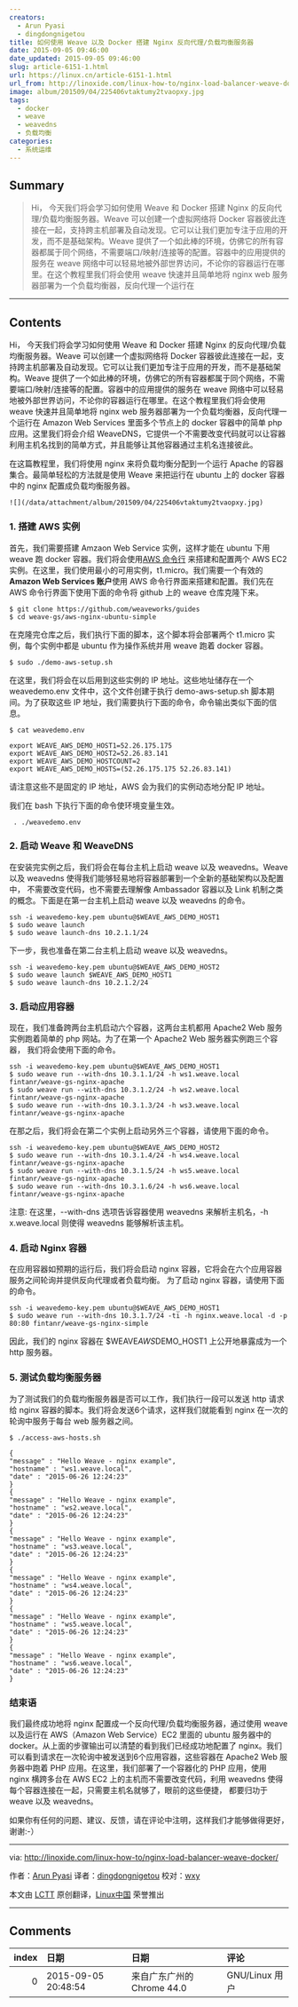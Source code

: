 ```yaml
---
creators:
  - Arun Pyasi
  - dingdongnigetou
title: 如何使用 Weave 以及 Docker 搭建 Nginx 反向代理/负载均衡服务器
date: 2015-09-05 09:46:00
date_updated: 2015-09-05 09:46:00
slug: article-6151-1.html
url: https://linux.cn/article-6151-1.html
url_from: http://linoxide.com/linux-how-to/nginx-load-balancer-weave-docker/
image: album/201509/04/225406vtaktumy2tvaopxy.jpg
tags:
  - docker
  - weave
  - weavedns
  - 负载均衡
categories:
  - 系统运维
---
```


## Summary

> Hi， 今天我们将会学习如何使用 Weave 和 Docker 搭建 Nginx 的反向代理/负载均衡服务器。Weave 可以创建一个虚拟网络将 Docker 容器彼此连接在一起，支持跨主机部署及自动发现。它可以让我们更加专注于应用的开发，而不是基础架构。Weave 提供了一个如此棒的环境，仿佛它的所有容器都属于同个网络，不需要端口/映射/连接等的配置。容器中的应用提供的服务在 weave 网络中可以轻易地被外部世界访问，不论你的容器运行在哪里。在这个教程里我们将会使用 weave 快速并且简单地将 nginx web 服务器部署为一个负载均衡器，反向代理一个运行在

***

<!-- more -->

## Contents

Hi， 今天我们将会学习如何使用 Weave 和 Docker 搭建 Nginx 的反向代理/负载均衡服务器。Weave 可以创建一个虚拟网络将 Docker 容器彼此连接在一起，支持跨主机部署及自动发现。它可以让我们更加专注于应用的开发，而不是基础架构。Weave 提供了一个如此棒的环境，仿佛它的所有容器都属于同个网络，不需要端口/映射/连接等的配置。容器中的应用提供的服务在 weave 网络中可以轻易地被外部世界访问，不论你的容器运行在哪里。在这个教程里我们将会使用 weave 快速并且简单地将 nginx web 服务器部署为一个负载均衡器，反向代理一个运行在 Amazon Web Services 里面多个节点上的 docker 容器中的简单 php 应用。这里我们将会介绍 WeaveDNS，它提供一个不需要改变代码就可以让容器利用主机名找到的简单方式，并且能够让其他容器通过主机名连接彼此。

在这篇教程里，我们将使用 nginx 来将负载均衡分配到一个运行 Apache 的容器集合。最简单轻松的方法就是使用 Weave 来把运行在 ubuntu 上的 docker 容器中的 nginx 配置成负载均衡服务器。

`![](/data/attachment/album/201509/04/225406vtaktumy2tvaopxy.jpg)`

### 1. 搭建 AWS 实例

首先，我们需要搭建 Amzaon Web Service 实例，这样才能在 ubuntu 下用 weave 跑 docker 容器。我们将会使用[AWS 命令行](http://console.aws.amazon.com/) 来搭建和配置两个 AWS EC2 实例。在这里，我们使用最小的可用实例，t1.micro。我们需要一个有效的**Amazon Web Services 账户**使用 AWS 命令行界面来搭建和配置。我们先在 AWS 命令行界面下使用下面的命令将 github 上的 weave 仓库克隆下来。

```shell
$ git clone https://github.com/weaveworks/guides
$ cd weave-gs/aws-nginx-ubuntu-simple
```

在克隆完仓库之后，我们执行下面的脚本，这个脚本将会部署两个 t1.micro 实例，每个实例中都是 ubuntu 作为操作系统并用 weave 跑着 docker 容器。

```shell
$ sudo ./demo-aws-setup.sh
```

在这里，我们将会在以后用到这些实例的 IP 地址。这些地址储存在一个 weavedemo.env 文件中，这个文件创建于执行 demo-aws-setup.sh 脚本期间。为了获取这些 IP 地址，我们需要执行下面的命令，命令输出类似下面的信息。

```shell
$ cat weavedemo.env

export WEAVE_AWS_DEMO_HOST1=52.26.175.175
export WEAVE_AWS_DEMO_HOST2=52.26.83.141
export WEAVE_AWS_DEMO_HOSTCOUNT=2
export WEAVE_AWS_DEMO_HOSTS=(52.26.175.175 52.26.83.141)
```

请注意这些不是固定的 IP 地址，AWS 会为我们的实例动态地分配 IP 地址。

我们在 bash 下执行下面的命令使环境变量生效。

```shell
 . ./weavedemo.env
```

### 2. 启动 Weave 和 WeaveDNS

在安装完实例之后，我们将会在每台主机上启动 weave 以及 weavedns。Weave 以及 weavedns 使得我们能够轻易地将容器部署到一个全新的基础架构以及配置中， 不需要改变代码，也不需要去理解像 Ambassador 容器以及 Link 机制之类的概念。下面是在第一台主机上启动 weave 以及 weavedns 的命令。

```shell
ssh -i weavedemo-key.pem ubuntu@$WEAVE_AWS_DEMO_HOST1
$ sudo weave launch
$ sudo weave launch-dns 10.2.1.1/24
```

下一步，我也准备在第二台主机上启动 weave 以及 weavedns。

```shell
ssh -i weavedemo-key.pem ubuntu@$WEAVE_AWS_DEMO_HOST2
$ sudo weave launch $WEAVE_AWS_DEMO_HOST1
$ sudo weave launch-dns 10.2.1.2/24
```

### 3. 启动应用容器

现在，我们准备跨两台主机启动六个容器，这两台主机都用 Apache2 Web 服务实例跑着简单的 php 网站。为了在第一个 Apache2 Web 服务器实例跑三个容器， 我们将会使用下面的命令。

```shell
ssh -i weavedemo-key.pem ubuntu@$WEAVE_AWS_DEMO_HOST1
$ sudo weave run --with-dns 10.3.1.1/24 -h ws1.weave.local fintanr/weave-gs-nginx-apache
$ sudo weave run --with-dns 10.3.1.2/24 -h ws2.weave.local fintanr/weave-gs-nginx-apache
$ sudo weave run --with-dns 10.3.1.3/24 -h ws3.weave.local fintanr/weave-gs-nginx-apache
```

在那之后，我们将会在第二个实例上启动另外三个容器，请使用下面的命令。

```shell
ssh -i weavedemo-key.pem ubuntu@$WEAVE_AWS_DEMO_HOST2
$ sudo weave run --with-dns 10.3.1.4/24 -h ws4.weave.local fintanr/weave-gs-nginx-apache
$ sudo weave run --with-dns 10.3.1.5/24 -h ws5.weave.local fintanr/weave-gs-nginx-apache
$ sudo weave run --with-dns 10.3.1.6/24 -h ws6.weave.local fintanr/weave-gs-nginx-apache
```

注意: 在这里，--with-dns 选项告诉容器使用 weavedns 来解析主机名，-h x.weave.local 则使得 weavedns 能够解析该主机。

### 4. 启动 Nginx 容器

在应用容器如预期的运行后，我们将会启动 nginx 容器，它将会在六个应用容器服务之间轮询并提供反向代理或者负载均衡。 为了启动 nginx 容器，请使用下面的命令。

```shell
ssh -i weavedemo-key.pem ubuntu@$WEAVE_AWS_DEMO_HOST1
$ sudo weave run --with-dns 10.3.1.7/24 -ti -h nginx.weave.local -d -p 80:80 fintanr/weave-gs-nginx-simple
```

因此，我们的 nginx 容器在 $WEAVE*AWS*DEMO\_HOST1 上公开地暴露成为一个 http 服务器。

### 5. 测试负载均衡服务器

为了测试我们的负载均衡服务器是否可以工作，我们执行一段可以发送 http 请求给 nginx 容器的脚本。我们将会发送6个请求，这样我们就能看到 nginx 在一次的轮询中服务于每台 web 服务器之间。

```shell
$ ./access-aws-hosts.sh

{
"message" : "Hello Weave - nginx example",
"hostname" : "ws1.weave.local",
"date" : "2015-06-26 12:24:23"
}
{
"message" : "Hello Weave - nginx example",
"hostname" : "ws2.weave.local",
"date" : "2015-06-26 12:24:23"
}
{
"message" : "Hello Weave - nginx example",
"hostname" : "ws3.weave.local",
"date" : "2015-06-26 12:24:23"
}
{
"message" : "Hello Weave - nginx example",
"hostname" : "ws4.weave.local",
"date" : "2015-06-26 12:24:23"
}
{
"message" : "Hello Weave - nginx example",
"hostname" : "ws5.weave.local",
"date" : "2015-06-26 12:24:23"
}
{
"message" : "Hello Weave - nginx example",
"hostname" : "ws6.weave.local",
"date" : "2015-06-26 12:24:23"
}
```

### 结束语

我们最终成功地将 nginx 配置成一个反向代理/负载均衡服务器，通过使用 weave 以及运行在 AWS（Amazon Web Service）EC2 里面的 ubuntu 服务器中的 docker。从上面的步骤输出可以清楚的看到我们已经成功地配置了 nginx。我们可以看到请求在一次轮询中被发送到6个应用容器，这些容器在 Apache2 Web 服务器中跑着 PHP 应用。在这里，我们部署了一个容器化的 PHP 应用，使用 nginx 横跨多台在 AWS EC2 上的主机而不需要改变代码，利用 weavedns 使得每个容器连接在一起，只需要主机名就够了，眼前的这些便捷， 都要归功于 weave 以及 weavedns。

如果你有任何的问题、建议、反馈，请在评论中注明，这样我们才能够做得更好，谢谢:-）

---

via: <http://linoxide.com/linux-how-to/nginx-load-balancer-weave-docker/>

作者：[Arun Pyasi](http://linoxide.com/author/arunp/) 译者：[dingdongnigetou](https://github.com/dingdongnigetou) 校对：[wxy](https://github.com/wxy)

本文由 [LCTT](https://github.com/LCTT/TranslateProject) 原创翻译，[Linux中国](https://linux.cn/) 荣誉推出

***

## Comments

|   index | 日期                | 日期                                      | 评论   |
|--------:|:--------------------|:------------------------------------------|:-------|
|       0 | 2015-09-05 20:48:54 | 来自广东广州的 Chrome 44.0|GNU/Linux 用户 | nice   |
